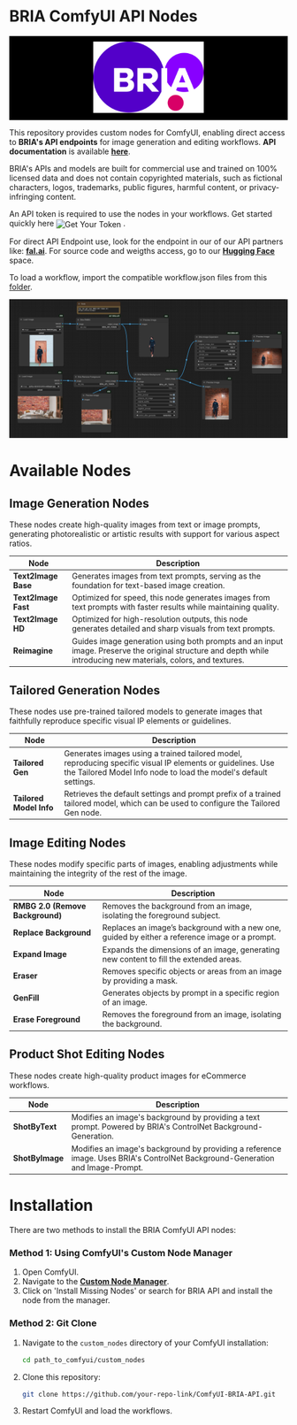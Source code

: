 # BRIA ComfyUI API Nodes

<p align="center" style="background-color:black; padding:10px;">
  <img src="./images/Bria Logo.svg" alt="BRIA Logo" width="200"/>
</p>

This repository provides custom nodes for ComfyUI, enabling direct access to **BRIA's API endpoints** for image generation and editing workflows. **API documentation** is available [**here**](https://docs.bria.ai/). 

BRIA's APIs and models are built for commercial use and trained on 100% licensed data and does not contain copyrighted materials, such as fictional characters, logos, trademarks, public figures, harmful content, or privacy-infringing content.

An API token is required to use the nodes in your workflows. Get started quickly here
<a href="https://bria.ai/api/" style="text-decoration:none; vertical-align:middle;">
  <img src="https://img.shields.io/badge/GET%20YOUR%20TOKEN-1000%20Free%20Calls-blue?style=flat-square" alt="Get Your Token" height="20">
</a>.

For direct API Endpoint use, look for the endpoint in our of our API partners like: [**fal.ai**](https://fal.ai/models?keywords=bria). 
For source code and weigths access, go to our [**Hugging Face**](https://huggingface.co/briaai) space.

To load a workflow, import the compatible workflow.json files from this [folder](workflows).  
<p align="center">
  <img src="./images/background_workflow.png" width="1200"/>
</p>


<!-- Placeholder image of cool workflows. -->


 <!-- <img src="./images/bria_api_nodes_workflow_diagram.png" alt="all workflows example" width="400"/> <img src="./images/bria_api_nodes_workflow_diagram_2.png" alt="all workflows example" width="400"/> -->

# Available Nodes

## Image Generation Nodes
These nodes create high-quality images from text or image prompts, generating photorealistic or artistic results with support for various aspect ratios.

| Node                   | Description                                                        |
|------------------------|--------------------------------------------------------------------|
| **Text2Image Base**    | Generates images from text prompts, serving as the foundation for text-based image creation. |
| **Text2Image Fast**    | Optimized for speed, this node generates images from text prompts with faster results while maintaining quality. |
| **Text2Image HD**      | Optimized for high-resolution outputs, this node generates detailed and sharp visuals from text prompts. |
| **Reimagine**          | Guides image generation using both prompts and an input image. Preserve the original structure and depth while introducing new materials, colors, and textures. |

## Tailored Generation Nodes
These nodes use pre-trained tailored models to generate images that faithfully reproduce specific visual IP elements or guidelines.

| Node                   | Description                                                        |
|------------------------|--------------------------------------------------------------------|
| **Tailored Gen**       | Generates images using a trained tailored model, reproducing specific visual IP elements or guidelines. Use the Tailored Model Info node to load the model's default settings. |
| **Tailored Model Info** | Retrieves the default settings and prompt prefix of a trained tailored model, which can be used to configure the Tailored Gen node. |

## Image Editing Nodes
These nodes modify specific parts of images, enabling adjustments while maintaining the integrity of the rest of the image.

| Node                   | Description                                                        |
|------------------------|--------------------------------------------------------------------|
| **RMBG 2.0 (Remove Background)** | Removes the background from an image, isolating the foreground subject. |
| **Replace Background**  | Replaces an image’s background with a new one, guided by either a reference image or a prompt. |
| **Expand Image**        | Expands the dimensions of an image, generating new content to fill the extended areas. |
| **Eraser**             | Removes specific objects or areas from an image by providing a mask. |
| **GenFill**            | Generates objects by prompt in a specific region of an image. |
| **Erase Foreground**    | Removes the foreground from an image, isolating the background. |

## Product Shot Editing Nodes
These nodes create high-quality product images for eCommerce workflows.

| Node                   | Description                                                        |
|------------------------|--------------------------------------------------------------------|
| **ShotByText**         | Modifies an image's background by providing a text prompt. Powered by BRIA's ControlNet Background-Generation. |
| **ShotByImage**        | Modifies an image's background by providing a reference image. Uses BRIA's ControlNet Background-Generation and Image-Prompt. |

# Installation
There are two methods to install the BRIA ComfyUI API nodes:

### Method 1: Using ComfyUI's Custom Node Manager
1. Open ComfyUI.
2. Navigate to the [**Custom Node Manager**](https://github.com/ltdrdata/ComfyUI-Manager).
3. Click on 'Install Missing Nodes' or search for BRIA API and install the node from the manager.

### Method 2: Git Clone
1. Navigate to the `custom_nodes` directory of your ComfyUI installation:
   ```bash
   cd path_to_comfyui/custom_nodes
   ```
2. Clone this repository:
   ```bash
   git clone https://github.com/your-repo-link/ComfyUI-BRIA-API.git
   ```

3. Restart ComfyUI and load the workflows.

<!-- ### Campaign generation
Coming soon -->
